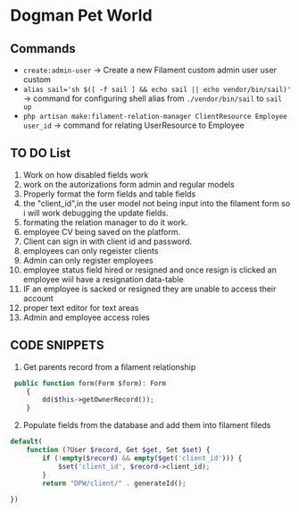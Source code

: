 # Dogman Pet World

## Commands

- ```create:admin-user``` -> Create a new Filament custom admin user user custom
- ```alias sail='sh $([ -f sail ] && echo sail || echo vendor/bin/sail)'``` -> command for configuring shell alias from ```./vendor/bin/sail``` to ```sail up```
- ```php artisan make:filament-relation-manager ClientResource Employee user_id``` -> command for relating  UserResource to Employee

## TO DO List

1. Work on how disabled fields work
2. work on the autorizations form admin and regular models
3. Properly format the form fields and table fields
4. the  "client_id",in the user model not being input into the filament form so i will work debugging the update fields.
5. formating the relation manager to do it work.
6. employee CV being saved on the platform.
7. Client can sign in with client id and password.
8. employees can only regeister clients
9. Admin can only register employees
10. employee status field hired or resigned and once resign is clicked an employee wiil have a resignation data-table
11. IF an employee is sacked or resigned they are unable to access their account
12. proper text editor for text areas
13. Admin and employee access roles

## CODE SNIPPETS

1. Get parents record from a filament relationship

```php
 public function form(Form $form): Form
    {
        dd($this->getOwnerRecord());
    }
```

2. Populate fields from the database and add them into filament fileds

```php
default(
    function (?User $record, Get $get, Set $set) {
        if (!empty($record) && empty($get('client_id'))) {
            $set('client_id', $record->client_id);
        }
        return "DPW/client/" . generateId();
        
})
```
